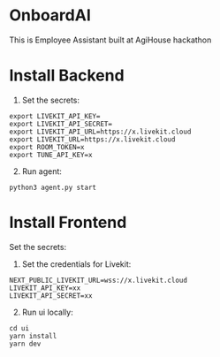 # OnboardAI

This is Employee Assistant built at AgiHouse hackathon 
# Install Backend
1. Set the secrets:
```
export LIVEKIT_API_KEY=
export LIVEKIT_API_SECRET=
export LIVEKIT_API_URL=https://x.livekit.cloud
export LIVEKIT_URL=https://x.livekit.cloud
export ROOM_TOKEN=x 
export TUNE_API_KEY=x
```
2. Run agent:
```
python3 agent.py start
```

# Install Frontend

Set the secrets:
1. Set the credentials for Livekit:
```
NEXT_PUBLIC_LIVEKIT_URL=wss://x.livekit.cloud
LIVEKIT_API_KEY=xx             
LIVEKIT_API_SECRET=xx
```

2. Run ui locally:
```
cd ui
yarn install
yarn dev
```